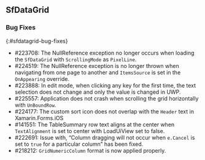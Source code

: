 ## SfDataGrid

### Bug Fixes
{:#sfdatagrid-bug-fixes}

* \#223708: The NullReference exception no longer occurs when loading the `SfDataGrid` with `ScrollingMode` as `PixelLine`.
* \#224519: The NullReference exception is no longer thrown when navigating from one page to another and `ItemsSource` is set in the `OnAppearing` override.
* \#223888: In edit mode, when clicking any key for the first time, the text selection does not change and only the value is changed in UWP.
* \#225557: Application does not crash when scrolling the grid horizontally with `UnBoundRow`.
* \#224177: The custom sort icon does not overlap with the `Header` text in Xamarin.Forms.iOS
* \#141551: The TableSummary row text aligns at the center when `TextAlignment` is set to center with LoadUiView set to false.
* \#222691: Issue with, “Column dragging will not occur when `e.Cancel` is set to `true` for a  particular column” has been fixed.
* \#218212:  `GridNumericColumn` format is now applied properly.
